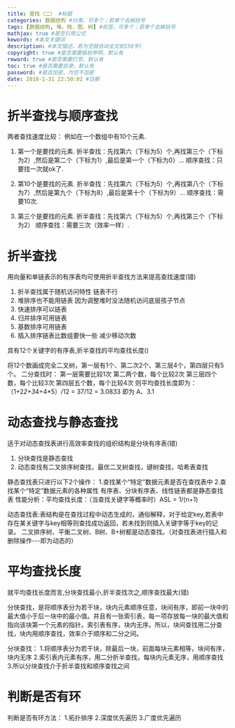```yaml
---
title: 查找（二） #标题
categories: 数据结构 #分类，可多个；若单个去掉括号
tags: [数据结构, 堆，栈，图，树] #标签，可多个；若单个去掉括号
mathjax: true #是否引用公式
kewords: #本文关键词
description: #本文描述，若为空就自动全文前150字)
copyright: true #是否需要版权申明，默认有
reward: true #是否需要打赏，默认有
toc: true #是否需要目录，默认有
password: #是否加密，为空不加密
date: 2018-1-31 22:50:02 #日期
---
```



# 折半查找与顺序查找
两者查找速度比较：
例如在一个数组中有10个元素.

1. 第一个是要找的元素.
   折半查找：先找第六（下标为5）个,再找第三个（下标为2）,然后是第二个（下标为1）,最后是第一个（下标为0）...
   顺序查找：只要找一次就ok了.

2. 第10个是要找的元素.
   折半查找：先找第六（下标为5）个,再找第八个（下标为7）,然后是第九个（下标为8）,最后是第十个（下标为9）...
   顺序查找：需要10次.

3. 第三个是要找的元素.
   折半查找：先找第六（下标为5）个,再找第三个（下标为2）
   顺序查找：需要三次（效率一样）.

# 折半查找
用向量和单链表示的有序表均可使用折半查找方法来提高查找速度(错)

1. 折半查找属于随机访问特性 链表不行
2. 堆排序也不能用链表 因为调整堆时没法随机访问底层孩子节点
3. 快速排序可以链表
4. 归并排序可用链表
5. 基数排序可用链表
6. 插入排序链表比数组要快一些 减少移动次数


具有12个关键字的有序表,折半查找的平均查找长度()

将12个数画成完全二叉树，第一层有1个、第二次2个、第三层4个，第四层只有5个。
二分查找时：
第一层需要比较1次
第二两个数，每个比较2次
第三层四个数，每个比较3次
第四层五个数，每个比较4次
则平均查找长度即为：（1+2*2+3*4+4*5）/12 = 37/12 = 3.0833 即为 A、3.1

# 动态查找与静态查找
适于对动态查找表进行高效率查找的组织结构是分块有序表(错)

1. 分块查找是静态查找
2. 动态查找有二叉排序树查找，最优二叉树查找，键树查找，哈希表查找

静态查找表只进行以下2个操作：
    1.查找某个“特定”数据元素是否在查找表中
    2.查找某个“特定”数据元素的各种属性
    有序表、分块有序表、线性链表都是静态查找表
性能分析：平均查找长度：（当查找关键字等概率时）ASL = 1/(n+1)

动态查找表:表结构是在查找过程中动态生成的，通俗解释，对于给定key,若表中存在某关键字与key相等则查找成功返回，若未找到则插入关键字等于key的记录。
        二叉排序树、平衡二叉树、B树、B+树都是动态查找。（对查找表进行插入和删除操作---即为动态的）


# 平均查找长度
就平均查找长度而言,分块查找最小,折半查找次之,顺序查找最大(错)

 分快查找，是将顺序表分为若干块，块内元素顺序任意，块间有序，即前一块中的最大值小于后一块中的最小值。并且有一张索引表，每一项存放每一块的最大值和指向该块第一个元素的指针。索引表有序，块内无序。所以，块间查找用二分查找，块内用顺序查找，效率介于顺序和二分之间。

分块查找：
1.将顺序表分为若干块，除最后一块，前面每块元素相等，块间有序，块内无序
2.索引表内元素有序，用二分折半查找，每块内元素无序，用顺序查找
3.所以分块查找介于折半查找和顺序查找之间

# 判断是否有环
判断是否有环方法：
1.拓扑排序
2.深度优先遍历
3.广度优先遍历
